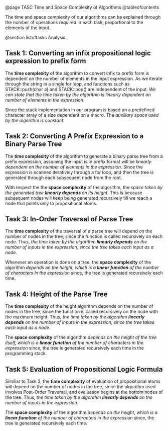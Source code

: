 @page TASC Time and Space Complexity of Algorithms
@tableofcontents

The time and space complexity of our algorithms can be explained through the number of operations required in each task, proportional to the elements of the input.

@section listoftasks Analysis

## Task 1: Converting an infix propositional logic expression to prefix form

The **time complexity** of the algorithm to convert infix to prefix form is dependent on the number of elements in the input expression. As we iterate through the string in a single for loop, and functions such as STACK::push(char a) and STACK::pop() are independent of the input. *We can state that the time taken by the algorithm is linearly dependent on number of elements in the expression.*

Since the stack implementation in our program is based on a predefined character array of a size dependent on a macro. The *auxillary space used by the algorithm is constant*.

## Task 2: Converting A Prefix Expression to a Binary Parse Tree

The **time complexity** of the algorithm to generate a binary parse tree from a prefix expression, assuming the input is in prefix format will be *linearly dependent on the number of elements in the expression*. Since the expression is scanned iteratively through a for loop, and then the tree is generated through each subsequent node from the root. 

With respect the the **space complexity** of the algorithm, the *space taken by the generated tree **linearly depends** on its height*. This is because subsequent nodes will keep being generated recursively till we reach a node that points only to propositional atoms.


## Task 3: In-Order Traversal of Parse Tree

The **time complexity** of the traversal of a parse tree will depend on the number of nodes in the tree, since the function is called recursively on each node. Thus, *the time taken by the algorithm **linearly depends** on the number of inputs in the expression, since the tree takes each input as a node*.

Whenever an operation is done on a  tree, the **space complexity** of the algorithm *depends on the height, which is a **linear function** of the number of characters in the expression* since, the tree is generated recursively each time.

## Task 4: Height of the Parse Tree

The **time complexity** of the height algorithm depends on the number of nodes in the tree, since the function is called recursively on the node with the maximum height. Thus, *the time taken by the algorithm **linearly depends** on the number of inputs in the expression, since the tree takes each input as a node*.

The **space complexity** of the algorithm *depends on the height of the tree itself, which is a **linear function** of the number of characters in the expression* since, the tree is generated recursively each time in the programming stack.


## Task 5: Evaluation of Propositional Logic Formula

Similiar to Task 3, the **time complexity** of evaluation of propositional atoms will depend on the number of nodes in the tree, since the algorithm used involves Post-Order Traversal, and evaluation begins at the bottom nodes of the tree. Thus, *the time taken by the algorithm **linearly depends** on the number of inputs in the expression*.

The **space complexity** of the algorithm *depends on the height, which is a **linear function** of the number of characters in the expression* since, the tree is generated recursively each time.
